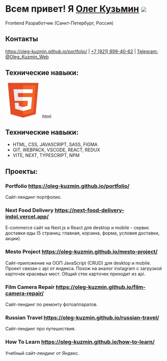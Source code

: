<h1>Всем привет! Я <a href="https://oleg-kuzmin.github.io/portfolio/" target="_blank">Олег Кузьмин</a> 
<img src="https://github.com/blackcater/blackcater/raw/main/images/Hi.gif" height="32"/></h1>
<p>Frontend Разработчик (Санкт-Петербург, Россия)</p>

## Контакты

<a href="https://oleg-kuzmin.github.io/portfolio/">https://oleg-kuzmin.github.io/portfolio/</a>
<span>|</span>
<a href="tel:+79218994062">+7 (921) 899-40-62</a>
<span>|</span>
<a href="https://t.me/Oleg_Kuzmin_Web">Telegram: @Oleg_Kuzmin_Web</a>

## Технические навыки:

<img src='./images/skill-icon-html.svg' alt="Логотип html" />
<span>html</span>

## Технические навыки:

- HTML, CSS, JAVASCRIPT, SASS, FIGMA
- GIT, WEBPACK, VSCODE, REACT, REDUX
- VITE, NEXT, TYPESCRIPT, NPM

## Проекты:

### Portfolio https://oleg-kuzmin.github.io/portfolio/

Сайт-лендинг портфолио.

### Next Food Delivery https://next-food-delivery-indol.vercel.app/

E-commerce сайт на Next.js и React для desktop и mobile - сервис доставки еды (5 страниц: главная, корзина, форма, условия доставки, акции).

### Mesto Project https://oleg-kuzmin.github.io/mesto-project/

Сайт-приложение на ООП JavaScript (CRUD) для desktop и mobile. Проект связан с api от яндекса. Похож на аналог instagram с загрузкой карточек красивых мест. Общий стек карточек приходит из api.

### Film Camera Repair https://oleg-kuzmin.github.io/film-camera-repair/

Сайт-лендинг по ремонту фотоаппаратов.

### Russian Travel https://oleg-kuzmin.github.io/russian-travel/

Сайт-лендинг про путешествия.

### How To Learn https://oleg-kuzmin.github.io/how-to-learn/

Учебный сайт-лендинг от Яндекс.
